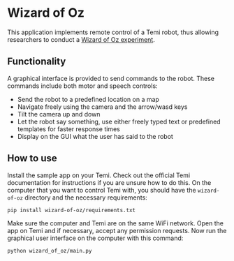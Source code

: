 # Wizard of Oz

This application implements remote control of a Temi robot, thus allowing researchers to conduct a [Wizard of Oz experiment](https://en.wikipedia.org/wiki/Wizard_of_Oz_experiment).

## Functionality 

A graphical interface is provided to send commands to the robot. These commands include both motor and speech controls:
* Send the robot to a predefined location on a map
* Navigate freely using the camera and the arrow/wasd keys
* Tilt the camera up and down
* Let the robot say something, use either freely typed text or predefined templates for faster response times
* Display on the GUI what the user has said to the robot

## How to use

Install the sample app on your Temi. Check out the official Temi documentation for instructions if you are unsure how to do this.
On the computer that you want to control Temi with, you should have the `wizard-of-oz` directory and the necessary requirements:

`pip install wizard-of-oz/requirements.txt`

Make sure the computer and Temi are on the same WiFi network. Open the app on Temi and if necessary, accept any permission requests.
Now run the graphical user interface on the computer with this command: 

`python wizard_of_oz/main.py`
